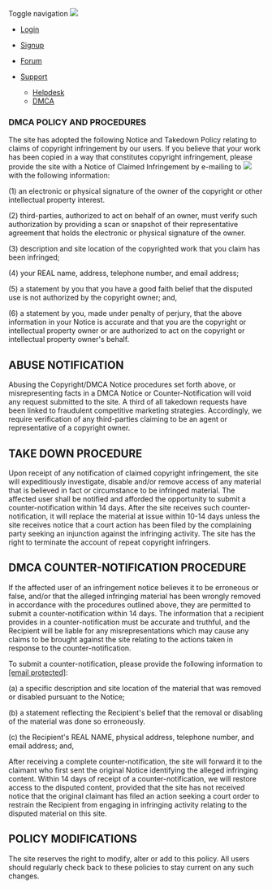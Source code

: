 Toggle navigation [![](https://www.gaytor.rent/2.0/gtlogonew.svg)](https://www.gaytor.rent/)

* [Login](https://www.gaytor.rent/login.php)
* [Signup](https://www.gaytor.rent/signup.php)
* [Forum](https://community.gaytorrent.ru/)

* [Support](#)
    * [Helpdesk](https://www.gaytor.rent/helpdesk.php)
    * [DMCA](https://www.gaytor.rent/dmca.php)

### DMCA POLICY AND PROCEDURES

The site has adopted the following Notice and Takedown Policy relating to claims of copyright infringement by our users. If you believe that your work has been copied in a way that constitutes copyright infringement, please provide the site with a Notice of Claimed Infringement by e-mailing to ![](/pic/problems.png) with the following information:  
  
(1) an electronic or physical signature of the owner of the copyright or other intellectual property interest.  
  
(2) third-parties, authorized to act on behalf of an owner, must verify such authorization by providing a scan or snapshot of their representative agreement that holds the electronic or physical signature of the owner.  
  
(3) description and site location of the copyrighted work that you claim has been infringed;  
  
(4) your REAL name, address, telephone number, and email address;  
  
(5) a statement by you that you have a good faith belief that the disputed use is not authorized by the copyright owner; and,  
  
(6) a statement by you, made under penalty of perjury, that the above information in your Notice is accurate and that you are the copyright or intellectual property owner or are authorized to act on the copyright or intellectual property owner's behalf.  
  

ABUSE NOTIFICATION
------------------

Abusing the Copyright/DMCA Notice procedures set forth above, or misrepresenting facts in a DMCA Notice or Counter-Notification will void any request submitted to the site. A third of all takedown requests have been linked to fraudulent competitive marketing strategies. Accordingly, we require verification of any third-parties claiming to be an agent or representative of a copyright owner.  
  

TAKE DOWN PROCEDURE
-------------------

Upon receipt of any notification of claimed copyright infringement, the site will expeditiously investigate, disable and/or remove access of any material that is believed in fact or circumstance to be infringed material. The affected user shall be notified and afforded the opportunity to submit a counter-notification within 14 days. After the site receives such counter-notification, it will replace the material at issue within 10-14 days unless the site receives notice that a court action has been filed by the complaining party seeking an injunction against the infringing activity. The site has the right to terminate the account of repeat copyright infringers.  
  

DMCA COUNTER-NOTIFICATION PROCEDURE
-----------------------------------

If the affected user of an infringement notice believes it to be erroneous or false, and/or that the alleged infringing material has been wrongly removed in accordance with the procedures outlined above, they are permitted to submit a counter-notification within 14 days. The information that a recipient provides in a counter-notification must be accurate and truthful, and the Recipient will be liable for any misrepresentations which may cause any claims to be brought against the site relating to the actions taken in response to the counter-notification.  
  
To submit a counter-notification, please provide the following information to [\[email protected\]](https://www.gaytorrent.ru/cdn-cgi/l/email-protection):  
  
(a) a specific description and site location of the material that was removed or disabled pursuant to the Notice;  
  
(b) a statement reflecting the Recipient's belief that the removal or disabling of the material was done so erroneously.  
  
(c) the Recipient's REAL NAME, physical address, telephone number, and email address; and,  
  
After receiving a complete counter-notification, the site will forward it to the claimant who first sent the original Notice identifying the alleged infringing content. Within 14 days of receipt of a counter-notification, we will restore access to the disputed content, provided that the site has not received notice that the original claimant has filed an action seeking a court order to restrain the Recipient from engaging in infringing activity relating to the disputed material on this site.  
  

POLICY MODIFICATIONS
--------------------

The site reserves the right to modify, alter or add to this policy. All users should regularly check back to these policies to stay current on any such changes.